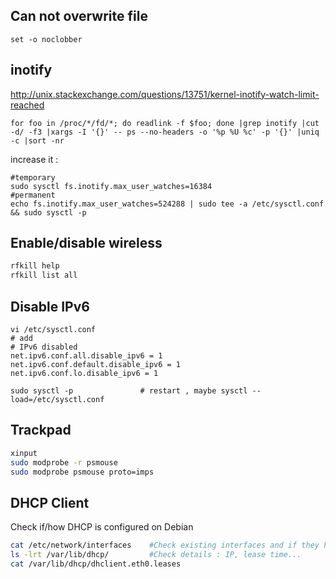 ## Can not overwrite file

~~~
set -o noclobber
~~~

## inotify

http://unix.stackexchange.com/questions/13751/kernel-inotify-watch-limit-reached

~~~
for foo in /proc/*/fd/*; do readlink -f $foo; done |grep inotify |cut -d/ -f3 |xargs -I '{}' -- ps --no-headers -o '%p %U %c' -p '{}' |uniq -c |sort -nr
~~~

increase it :

~~~
#temporary
sudo sysctl fs.inotify.max_user_watches=16384
#permanent
echo fs.inotify.max_user_watches=524288 | sudo tee -a /etc/sysctl.conf && sudo sysctl -p
~~~

## Enable/disable wireless

~~~bash
rfkill help
rfkill list all
~~~

## Disable IPv6

~~~
vi /etc/sysctl.conf
# add 
# IPv6 disabled
net.ipv6.conf.all.disable_ipv6 = 1
net.ipv6.conf.default.disable_ipv6 = 1
net.ipv6.conf.lo.disable_ipv6 = 1

sudo sysctl -p               # restart , maybe sysctl --load=/etc/sysctl.conf
~~~

## Trackpad

~~~bash
xinput
sudo modprobe -r psmouse
sudo modprobe psmouse proto=imps
~~~

## DHCP Client

Check if/how DHCP is configured on Debian

~~~ bash
cat /etc/network/interfaces    #Check existing interfaces and if they have dhcp
ls -lrt /var/lib/dhcp/         #Check details : IP, lease time...
cat /var/lib/dhcp/dhclient.eth0.leases
~~~


